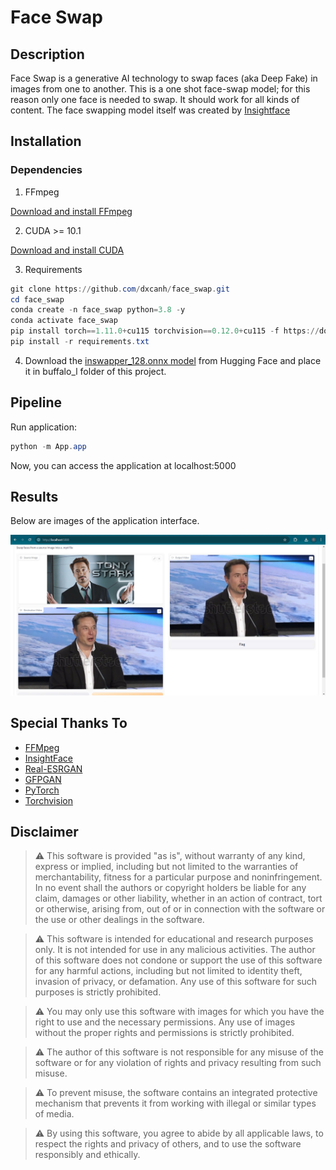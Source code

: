 # Face Swap

## Description

Face Swap is a generative AI technology to swap faces (aka Deep Fake) in images from one to another. This is a one shot face-swap model; for this reason only one face is needed to swap. It should work for all kinds of content. The face swapping model itself was created by [Insightface](https://github.com/deepinsight/insightface)

## Installation

### Dependencies

1. FFmpeg

[Download and install FFmpeg](https://ffmpeg.org/download.html)

2. CUDA >= 10.1

[Download and install CUDA](https://developer.nvidia.com/cuda-10.1-download-archive-base)

3. Requirements

```powershell
git clone https://github.com/dxcanh/face_swap.git
cd face_swap
conda create -n face_swap python=3.8 -y
conda activate face_swap
pip install torch==1.11.0+cu115 torchvision==0.12.0+cu115 -f https://download.pytorch.org/whl/torch_stable.html
pip install -r requirements.txt
```

4. Download the [inswapper_128.onnx model](https://huggingface.co/thebiglaskowski/inswapper_128.onnx/tree/main) from Hugging Face and place it in buffalo_l folder of this project.

## Pipeline
Run application:
```powershell
python -m App.app
```
Now, you can access the application at localhost:5000

## Results
Below are images of the application interface.

![demo](demo/demo.jpg)

## Special Thanks To
- [FFMpeg](https://github.com/FFmpeg/FFmpeg)
- [InsightFace](https://github.com/deepinsight/insightface)
- [Real-ESRGAN](https://github.com/xinntao/Real-ESRGAN)
- [GFPGAN](https://github.com/TencentARC/GFPGAN)
- [PyTorch](https://github.com/pytorch/pytorch)
- [Torchvision](https://github.com/pytorch/pytorch)

## Disclaimer

> :warning: This software is provided "as is", without warranty of any kind, express or implied, including but not limited to the warranties of merchantability, fitness for a particular purpose and noninfringement. In no event shall the authors or copyright holders be liable for any claim, damages or other liability, whether in an action of contract, tort or otherwise, arising from, out of or in connection with the software or the use or other dealings in the software.

> :warning: This software is intended for educational and research purposes only. It is not intended for use in any malicious activities. The author of this software does not condone or support the use of this software for any harmful actions, including but not limited to identity theft, invasion of privacy, or defamation. Any use of this software for such purposes is strictly prohibited.

> :warning: You may only use this software with images for which you have the right to use and the necessary permissions. Any use of images without the proper rights and permissions is strictly prohibited.

> :warning: The author of this software is not responsible for any misuse of the software or for any violation of rights and privacy resulting from such misuse.

> :warning: To prevent misuse, the software contains an integrated protective mechanism that prevents it from working with illegal or similar types of media.

> :warning: By using this software, you agree to abide by all applicable laws, to respect the rights and privacy of others, and to use the software responsibly and ethically.
